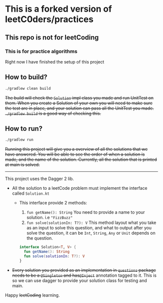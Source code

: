 # This is a forked version of leetC0ders/practices
## This repo is not for leetCoding
### This is for practice algorithms

Right now I have finished the setup of this project

## How to build?
```zsh
./gradlew clean build
```
~~The build will check the ```Solution``` impl class you made and run UnitTest on them. When you create a Solution of your own
you will need to make sure the test are in place, and your solution can pass all the UnitTest you made. ```./gradlew build```
is a good way of checking this.~~

## How to run?
```zsh
./gradlew run
```
~~Running this project will give you a overview of all the solutions that we have answered. You will be able to see the order
of when a solution is made, and the name of the solution. Currently, all the solution that is printed at main is solved.~~

---
This project uses the Dagger 2 lib.
- All the solution to a leetCode problem must implement the interface called ```Solution.kt```
  - This interface provide 2 methods:
    1. ```fun getName(): String``` You need to provide a name to your solution. i.e ```"FizzBuzz"```
    2. ```fun solve(solutionIn: T?): V``` This method layout what you take as an input to solve this question, and what to
    output after you solve the question, it can be ```Int```, ```String```, ```Any``` or ```Unit``` depends on the question.
    
    ```kotlin
    interface Solution<T, V> {
      fun getName(): String
      fun solve(solutionIn: T?): V
    }
    ```
    
- ~~Every solution you provided as an implementation in ```questions``` package needs to be a ```@Singleton``` and has```@Inject```~~
annotation tagged to it. This is so we can use dagger to provide your solution class for testing and main.

Happy ~~leetCoding~~ learning.
